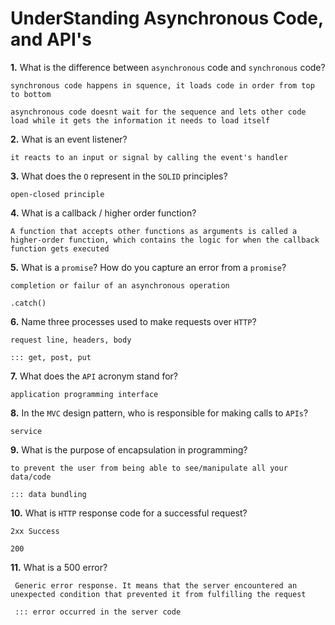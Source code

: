 # UnderStanding Asynchronous Code, and API's

**1.** What is the difference between `asynchronous` code and `synchronous` code?
<!-- enter you answer in the space below -->
```
synchronous code happens in squence, it loads code in order from top to bottom

asynchronous code doesnt wait for the sequence and lets other code load while it gets the information it needs to load itself
```
**2.** What is an event listener?
<!-- enter you answer in the space below -->
```
it reacts to an input or signal by calling the event's handler
```
**3.** What does the `O` represent in the `SOLID` principles?
<!-- enter you answer in the space below -->
```
open-closed principle
```
**4.** What is a callback / higher order function?
<!-- enter you answer in the space below -->
```
A function that accepts other functions as arguments is called a higher-order function, which contains the logic for when the callback function gets executed
```
**5.** What is a `promise`? How do you capture an error from a `promise`?
<!-- enter you answer in the space below -->
```
completion or failur of an asynchronous operation

.catch()
```
**6.** Name three processes used to make requests over `HTTP`?
<!-- enter you answer in the space below -->
```
request line, headers, body

::: get, post, put
```
**7.** What does the `API` acronym stand for?
<!-- enter you answer in the space below -->
```
application programming interface
```
**8.** In the `MVC` design pattern, who is responsible for making calls to `APIs`?
<!-- enter you answer in the space below -->
```
service
```
**9.** What is the purpose of encapsulation in programming?
<!-- enter you answer in the space below -->
```
to prevent the user from being able to see/manipulate all your data/code

::: data bundling
```
**10.** What is `HTTP` response code for a successful request?
<!-- enter you answer in the space below -->
```
2xx Success

200
```
**11.** What is a 500 error?
<!-- enter you answer in the space below -->
```
 Generic error response. It means that the server encountered an unexpected condition that prevented it from fulfilling the request

 ::: error occurred in the server code
```